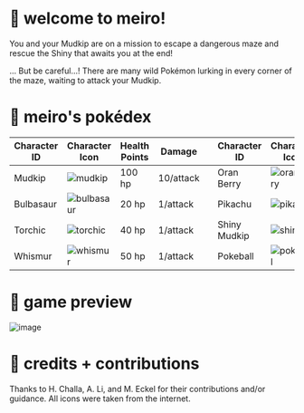 # 💖 welcome to meiro!

You and your Mudkip are on a mission to escape a dangerous maze and rescue the Shiny that awaits you at the end!

... But be careful...! There are many wild Pokémon lurking in every corner of the maze, waiting to attack your Mudkip.

# 📖 meiro's pokédex

| Character ID  | Character Icon | Health Points | Damage |  | Character ID  | Character Icon | Health Points | Damage |
| ------------- | -------------  | ------------- | ------ | - | ------------- | -------------  | ------------- | ------ |
| Mudkip | ![mudkip](https://user-images.githubusercontent.com/80224791/181340259-ddf66df6-087f-4d54-82e1-2ddcc584e1b9.png) | 100 hp  | 10/attack |  | Oran Berry | ![oranberry](https://user-images.githubusercontent.com/80224791/181338624-27296348-02b4-42d0-a895-5a4c2e0995d1.png) | +10 hp  | N/A |
| Bulbasaur | ![bulbasaur](https://user-images.githubusercontent.com/80224791/181292126-3871ada0-cb95-480e-8dfa-79582b0585a6.png)  | 20 hp  | 1/attack | | Pikachu | ![pikachu](https://user-images.githubusercontent.com/80224791/181313174-dd23c0fd-3690-4d8e-9f61-c7ec1a1ffb46.png) | 30 hp | 1/attack |
| Torchic | ![torchic](https://user-images.githubusercontent.com/80224791/181313020-27c749cf-529e-4fde-a32d-b9e23249b78b.png)  | 40 hp | 1/attack | | Shiny Mudkip | ![shiny](https://user-images.githubusercontent.com/80224791/181313586-6072e5c1-6084-4241-9345-65f0a0fbf8b2.png) | 70 hp | 5/attack |
| Whismur | ![whismur](https://user-images.githubusercontent.com/80224791/181314269-2651a873-c682-4c4d-84b2-ccfc503911e2.png) | 50 hp | 1/attack | | Pokeball | ![pokeball](https://user-images.githubusercontent.com/80224791/181335817-5c5706d4-4ff4-4457-99c9-57b6252aea14.png) | +30 if success | N/A |

# 🔎 game preview
![image](https://user-images.githubusercontent.com/80224791/181285702-9709eece-e814-49a7-abc7-4dd3fa927cb3.png)

# 🤝 credits + contributions

Thanks to H. Challa, A. Li, and M. Eckel for their contributions and/or guidance.
All icons were taken from the internet. 
